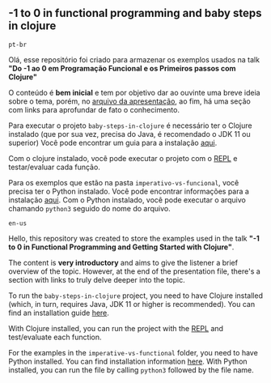 ## -1 to 0 in functional programming and baby steps in clojure

`pt-br`

Olá, esse repositório foi criado para armazenar os exemplos usados na talk **"Do -1 ao 0 em Programação Funcional e os Primeiros passos com Clojure"**

O conteúdo é **bem inicial** e tem por objetivo dar ao ouvinte uma breve ideia sobre o tema, porém, no [arquivo da apresentação](https://github.com/gabriias/funcional/blob/master/apresentacao.pdf), ao fim, há uma seção com links para aprofundar de fato o conhecimento.

Para executar o projeto `baby-steps-in-clojure` é necessário ter o Clojure instalado (que por sua vez, precisa do Java, é recomendado o JDK 11 ou superior)
Você pode encontrar um guia para a instalação [aqui](https://clojure.org/guides/install_clojure).

Com o clojure instalado, você pode executar o projeto com o [REPL](https://clojure.org/guides/repl/introduction#_what_is_a_repl) e testar/evaluar cada função.

Para os exemplos que estão na pasta `imperativo-vs-funcional`,  você precisa ter o Python instalado.
Você pode encontrar informações para a instalação [aqui](https://www.python.org/downloads/).
Com o Python instalado, você pode executar o arquivo chamando `python3` seguido do nome do arquivo.

`en-us`

Hello, this repository was created to store the examples used in the talk **"-1 to 0 in Functional Programming and Getting Started with Clojure"**.

The content is **very introductory** and aims to give the listener a brief overview of the topic. However, at the end of the presentation file, there's a section with links to truly delve deeper into the topic.

To run the `baby-steps-in-clojure` project, you need to have Clojure installed (which, in turn, requires Java, JDK 11 or higher is recommended).
You can find an installation guide [here](https://clojure.org/guides/install_clojure).

With Clojure installed, you can run the project with the [REPL](https://clojure.org/guides/repl/introduction#_what_is_a_repl) and test/evaluate each function.

For the examples in the `imperative-vs-functional` folder, you need to have Python installed.
You can find installation information [here](https://www.python.org/downloads/).
With Python installed, you can run the file by calling `python3` followed by the file name.

